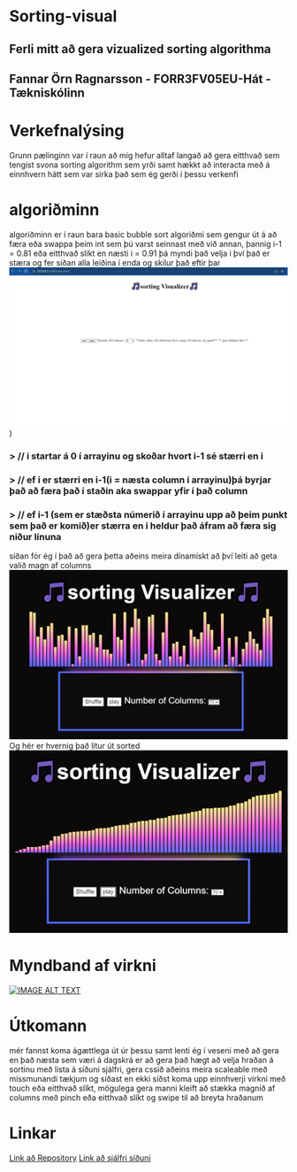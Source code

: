 # Sorting-visual
## Ferli mitt að gera vizualized sorting algorithma
## Fannar Örn Ragnarsson - FORR3FV05EU-Hát - Tækniskólinn
# Verkefnalýsing
Grunn pælinginn var í raun að mig hefur alltaf langað að gera eitthvað sem tengist svona sorting algorithm sem yrði samt hækkt að interacta með á einnhvern hátt
sem var sirka það sem ég gerði í þessu verkenfi
# algoriðminn
algoriðminn er í raun bara basic bubble sort algoriðmi sem gengur út á að færa eða swappa þeim int sem þú varst seinnast með við annan, þannig i-1 = 0.81 eða eitthvað slíkt en næsti i = 0.91 þá myndi það velja i því það er stæra og fer síðan alla leiðina í enda og skilur það eftir þar 
![verk 5 protomynd.PNG](https://github.com/fannarfent/Sorting-visual/blob/main/verk%205%20protomynd.PNG?raw=true))
### > // i startar á 0  í arrayinu og skoðar hvort i-1 sé stærri en i
### > // ef i er stærri en i-1(i = næsta column í arrayinu)þá byrjar það að færa það í staðin aka swappar yfir í það column
### > // ef i-1 (sem er stæðsta númerið í arrayinu upp að þeim punkt sem það er komið)er stærra en i heldur það áfram að færa sig niður línuna
síðan fór ég í það að gera þetta aðeins meira dínamískt að því leiti að geta valið magn af columns
![verk 5 final unsorted](https://github.com/fannarfent/Sorting-visual/blob/main/verk%205%20final%20unsorted.PNG?raw=true)
Og hér er hvernig það lítur út sorted
![verk 5 final sorted](https://github.com/fannarfent/Sorting-visual/blob/main/verk%205%20final%20sorted.PNG?raw=true)
# Myndband af virkni 
[![IMAGE ALT TEXT](http://img.youtube.com/vi/gS7BH-eqDYI/0.jpg)](http://www.youtube.com/watch?v=gS7BH-eqDYI)
# Útkomann
mér fannst koma ágættlega út úr þessu samt lenti ég í veseni með að gera  en það næsta sem væri á dagskrá er að gera það hægt að velja hraðan á sortinu með lista á síðuni sjálfri, gera cssið aðeins meira scaleable með missmunandi tækjum og síðast en ekki síðst koma upp einnhverji virkni með touch eða eitthvað slíkt, mögulega gera manni kleift að stækka magnið af columns með pinch eða eitthvað slíkt og swipe til að breyta hraðanum
# Linkar
[Link að Repository](https://github.com/fannarfent/Sorting-visual/tree/main/docs)
[Link að sjálfri síðuni](https://fannarfent.github.io/Sorting-visual/)
